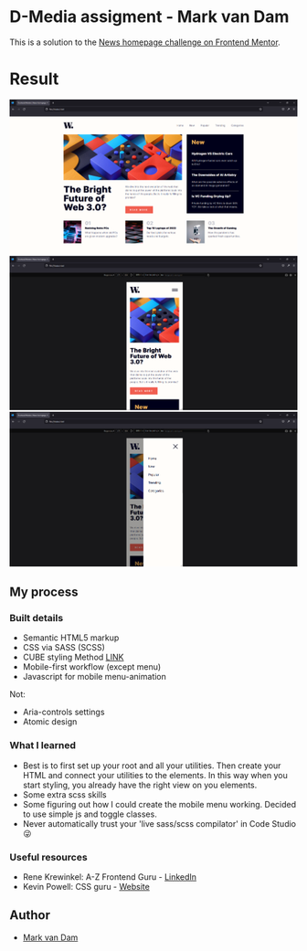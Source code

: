 # D-Media assigment - Mark van Dam

This is a solution to the [News homepage challenge on Frontend Mentor](https://www.frontendmentor.io/challenges/news-homepage-H6SWTa1MFl).

# Result
![Preview1](./design/result/desktop.png)
![Preview2](./design/result/mobile.png)
![Preview3](./design/result/mobile-menu-open.png)

## My process

### Built details

- Semantic HTML5 markup
- CSS via SASS (SCSS)
- CUBE styling Method [LINK](https://cube.fyi)
- Mobile-first workflow (except menu)
- Javascript for mobile menu-animation

Not:
- Aria-controls settings
- Atomic design


### What I learned

- Best is to first set up your root and all your utilities. Then create your HTML and connect your utilities to the elements. In this way when you start styling, you already have the right view on you elements.
- Some extra scss skills
- Some figuring out how I could create the mobile menu working. Decided to use simple js and toggle classes.
- Never automatically trust your 'live sass/scss compilator' in Code Studio 😜


### Useful resources

- Rene Krewinkel: A-Z Frontend Guru - [LinkedIn](https://www.linkedin.com/in/renekrewinkel/)
- Kevin Powell: CSS guru - [Website](https://www.kevinpowell.co/)

## Author

- [Mark van Dam](https://www.linkedin.com/in/mark-van-dam-37a13325/)